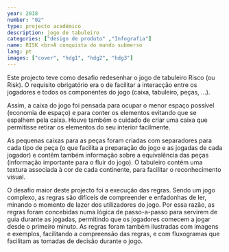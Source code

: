 ```yaml
---
year: 2018
number: "02"
type: projecto académico
description: jogo de tabuleiro
categories: ["design de produto" ,"Infografia"]
name: RISK <br>À conquista do mundo submerso
lang: pt
images: ["cover", "hdg1", "hdg2", "hdg3"]
---
```

Este projecto teve como desafio redesenhar o jogo de tabuleiro Risco (ou Risk). O requisito obrigatório era o de facilitar a interacção entre os jogadores e todos os componentes do jogo (caixa, tabuleiro, peças, …).

Assim, a caixa do jogo foi pensada para ocupar o menor espaço possível (economia de espaço) e para conter os elementos evitando que se espalhem pela caixa. Houve também o cuidado de criar uma caixa que permitisse retirar os elementos do seu interior facilmente.

As pequenas caixas para as peças foram criadas com separadores para cada tipo de peça (o que facilita a preparação do jogo e as jogadas de cada jogador) e contêm também informação sobre a equivalência das peças (informação importante para o fluir do jogo). O tabuleiro contém uma textura associada à cor de cada continente, para facilitar o reconhecimento visual.

O desafio maior deste projecto foi a execução das regras. Sendo um jogo complexo, as regras são difíceis de compreender e enfadonhas de ler, minando o momento de lazer dos utilizadores do jogo. Por essa razão, as regras foram concebidas numa lógica de passo-a-passo para servirem de guia durante as jogadas, permitindo que os jogadores comecem a jogar desde o primeiro minuto. As regras foram também ilustradas com imagens e exemplos, facilitando a compreensão das regras, e com fluxogramas que facilitam as tomadas de decisão durante o jogo.
